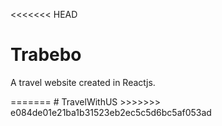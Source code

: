 <<<<<<< HEAD
<h1>Trabebo</h1>
<p>A travel website created in Reactjs.</p>
=======
# TravelWithUS
>>>>>>> e084de01e21ba1b31523eb2ec5c5d6bc5af053ad
